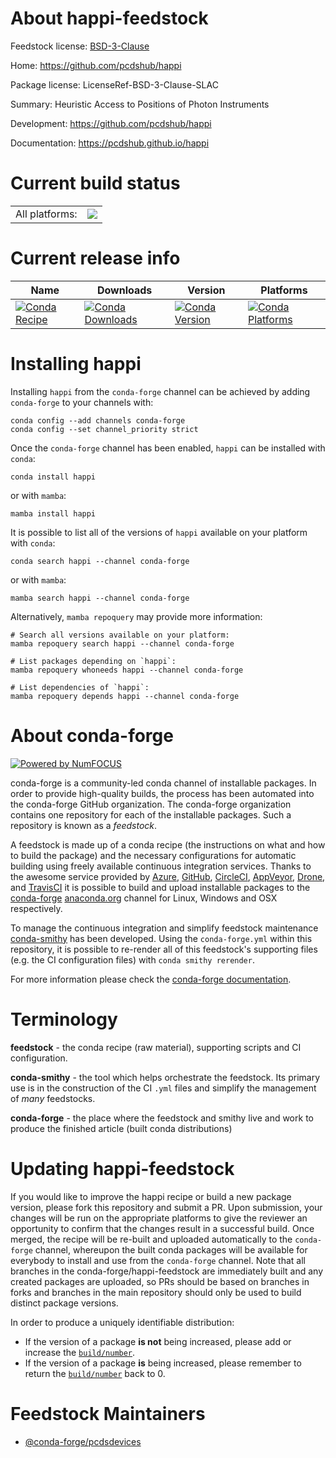 About happi-feedstock
=====================

Feedstock license: [BSD-3-Clause](https://github.com/conda-forge/happi-feedstock/blob/main/LICENSE.txt)

Home: https://github.com/pcdshub/happi

Package license: LicenseRef-BSD-3-Clause-SLAC

Summary: Heuristic Access to Positions of Photon Instruments

Development: https://github.com/pcdshub/happi

Documentation: https://pcdshub.github.io/happi

Current build status
====================


<table><tr><td>All platforms:</td>
    <td>
      <a href="https://dev.azure.com/conda-forge/feedstock-builds/_build/latest?definitionId=9283&branchName=main">
        <img src="https://dev.azure.com/conda-forge/feedstock-builds/_apis/build/status/happi-feedstock?branchName=main">
      </a>
    </td>
  </tr>
</table>

Current release info
====================

| Name | Downloads | Version | Platforms |
| --- | --- | --- | --- |
| [![Conda Recipe](https://img.shields.io/badge/recipe-happi-green.svg)](https://anaconda.org/conda-forge/happi) | [![Conda Downloads](https://img.shields.io/conda/dn/conda-forge/happi.svg)](https://anaconda.org/conda-forge/happi) | [![Conda Version](https://img.shields.io/conda/vn/conda-forge/happi.svg)](https://anaconda.org/conda-forge/happi) | [![Conda Platforms](https://img.shields.io/conda/pn/conda-forge/happi.svg)](https://anaconda.org/conda-forge/happi) |

Installing happi
================

Installing `happi` from the `conda-forge` channel can be achieved by adding `conda-forge` to your channels with:

```
conda config --add channels conda-forge
conda config --set channel_priority strict
```

Once the `conda-forge` channel has been enabled, `happi` can be installed with `conda`:

```
conda install happi
```

or with `mamba`:

```
mamba install happi
```

It is possible to list all of the versions of `happi` available on your platform with `conda`:

```
conda search happi --channel conda-forge
```

or with `mamba`:

```
mamba search happi --channel conda-forge
```

Alternatively, `mamba repoquery` may provide more information:

```
# Search all versions available on your platform:
mamba repoquery search happi --channel conda-forge

# List packages depending on `happi`:
mamba repoquery whoneeds happi --channel conda-forge

# List dependencies of `happi`:
mamba repoquery depends happi --channel conda-forge
```


About conda-forge
=================

[![Powered by
NumFOCUS](https://img.shields.io/badge/powered%20by-NumFOCUS-orange.svg?style=flat&colorA=E1523D&colorB=007D8A)](https://numfocus.org)

conda-forge is a community-led conda channel of installable packages.
In order to provide high-quality builds, the process has been automated into the
conda-forge GitHub organization. The conda-forge organization contains one repository
for each of the installable packages. Such a repository is known as a *feedstock*.

A feedstock is made up of a conda recipe (the instructions on what and how to build
the package) and the necessary configurations for automatic building using freely
available continuous integration services. Thanks to the awesome service provided by
[Azure](https://azure.microsoft.com/en-us/services/devops/), [GitHub](https://github.com/),
[CircleCI](https://circleci.com/), [AppVeyor](https://www.appveyor.com/),
[Drone](https://cloud.drone.io/welcome), and [TravisCI](https://travis-ci.com/)
it is possible to build and upload installable packages to the
[conda-forge](https://anaconda.org/conda-forge) [anaconda.org](https://anaconda.org/)
channel for Linux, Windows and OSX respectively.

To manage the continuous integration and simplify feedstock maintenance
[conda-smithy](https://github.com/conda-forge/conda-smithy) has been developed.
Using the ``conda-forge.yml`` within this repository, it is possible to re-render all of
this feedstock's supporting files (e.g. the CI configuration files) with ``conda smithy rerender``.

For more information please check the [conda-forge documentation](https://conda-forge.org/docs/).

Terminology
===========

**feedstock** - the conda recipe (raw material), supporting scripts and CI configuration.

**conda-smithy** - the tool which helps orchestrate the feedstock.
                   Its primary use is in the construction of the CI ``.yml`` files
                   and simplify the management of *many* feedstocks.

**conda-forge** - the place where the feedstock and smithy live and work to
                  produce the finished article (built conda distributions)


Updating happi-feedstock
========================

If you would like to improve the happi recipe or build a new
package version, please fork this repository and submit a PR. Upon submission,
your changes will be run on the appropriate platforms to give the reviewer an
opportunity to confirm that the changes result in a successful build. Once
merged, the recipe will be re-built and uploaded automatically to the
`conda-forge` channel, whereupon the built conda packages will be available for
everybody to install and use from the `conda-forge` channel.
Note that all branches in the conda-forge/happi-feedstock are
immediately built and any created packages are uploaded, so PRs should be based
on branches in forks and branches in the main repository should only be used to
build distinct package versions.

In order to produce a uniquely identifiable distribution:
 * If the version of a package **is not** being increased, please add or increase
   the [``build/number``](https://docs.conda.io/projects/conda-build/en/latest/resources/define-metadata.html#build-number-and-string).
 * If the version of a package **is** being increased, please remember to return
   the [``build/number``](https://docs.conda.io/projects/conda-build/en/latest/resources/define-metadata.html#build-number-and-string)
   back to 0.

Feedstock Maintainers
=====================

* [@conda-forge/pcdsdevices](https://github.com/orgs/conda-forge/teams/pcdsdevices/)

